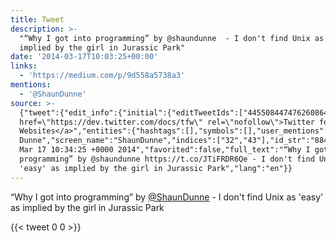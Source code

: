 ```yaml
---
title: Tweet
description: >-
  "“Why I got into programming” by @shaundunne  - I don't find Unix as 'easy' as
  implied by the girl in Jurassic Park"
date: '2014-03-17T10:03:25+00:00'
links:
  - 'https://medium.com/p/9d558a5738a3'
mentions:
  - '@ShaunDunne'
source: >-
  {"tweet":{"edit_info":{"initial":{"editTweetIds":["445508447476260864"],"editableUntil":"2014-03-17T11:34:25.682Z","editsRemaining":"5","isEditEligible":true}},"retweeted":false,"source":"<a
  href=\"https://dev.twitter.com/docs/tfw\" rel=\"nofollow\">Twitter for
  Websites</a>","entities":{"hashtags":[],"symbols":[],"user_mentions":[{"name":"Shaun
  Dunne","screen_name":"ShaunDunne","indices":["32","43"],"id_str":"884161530102788098","id":"884161530102788098"}],"urls":[{"url":"https://t.co/JTiFRDR6Qe","expanded_url":"https://medium.com/p/9d558a5738a3","display_url":"medium.com/p/9d558a5738a3","indices":["44","67"]}]},"display_text_range":["0","137"],"favorite_count":"0","id_str":"445508447476260864","truncated":false,"retweet_count":"0","id":"445508447476260864","possibly_sensitive":false,"created_at":"Mon
  Mar 17 10:34:25 +0000 2014","favorited":false,"full_text":"“Why I got into
  programming” by @shaundunne https://t.co/JTiFRDR6Qe - I don't find Unix as
  'easy' as implied by the girl in Jurassic Park","lang":"en"}}
---
```

“Why I got into programming” by [@ShaunDunne](https://twitter.com/@ShaunDunne)  - I don't find Unix as 'easy' as implied by the girl in Jurassic Park
    
{{< tweet 0 0 >}}
    
